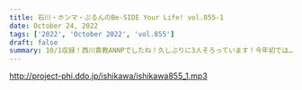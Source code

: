 ```yaml
---
title: 石川・ホンマ・ぶるんのBe-SIDE Your Life! vol.855-1
date: October 24, 2022
tags: ['2022', 'October 2022', 'vol.855']
draft: false
summary: 10/1収録！西川貴教ANNPでしたね！久しぶりに3人そろっています！今年初では…！？
---
```


http://project-phi.ddo.jp/ishikawa/ishikawa855_1.mp3